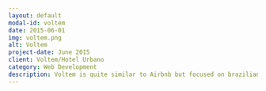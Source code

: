 ```yaml
---
layout: default
modal-id: voltem
date: 2015-06-01
img: voltem.png
alt: Voltem
project-date: June 2015
client: Voltem/Hotel Urbano
category: Web Development
description: Voltem is quite similar to Airbnb but focused on brazilian vacation market. It was pioneer with payment in installments. I was hired to fix technical debts like code quality, test coverage, SEO improvements and so on.
---
```

